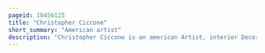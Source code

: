```yaml
---
pageid: 18456125
title: "Christopher Ciccone"
short_summary: "American artist"
description: "Christopher Ciccone is an american Artist, interior Decorator, and Designer in New York, Miami, and Los Angeles. He is the younger Brother of the Singer Madonna."
---
```

